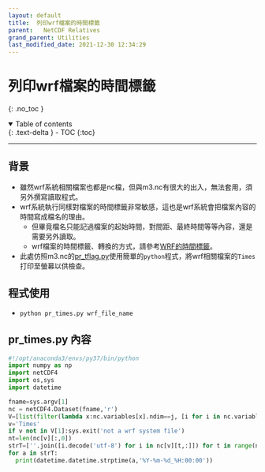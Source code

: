 ```yaml
---
layout: default
title:  列印wrf檔案的時間標籤
parent:   NetCDF Relatives
grand_parent: Utilities
last_modified_date: 2021-12-30 12:34:29
---
```

# 列印wrf檔案的時間標籤
{: .no_toc }

<details open markdown="block">
  <summary>
    Table of contents
  </summary>
  {: .text-delta }
- TOC
{:toc}
</details>

---
## 背景
- 雖然wrf系統相關檔案也都是nc檔，但與m3.nc有很大的出入，無法套用，須另外撰寫讀取程式。
- wrf系統執行同樣對檔案的時間標籤非常敏感，這也是wrf系統會把檔案內容的時間寫成檔名的理由。
  - 但畢竟檔名只能記過檔案的起始時間，對間距、最終時間等等內容，還是需要另外讀取。
  - wrf檔案的時間標籤、轉換的方式，請參考[WRF的時間標籤](/Focus-on-Air-Quality/utilities/DateTime/WRF_Times/)。
- 此處仿照m3.nc的[pr_tflag.py](/Focus-on-Air-Quality/utilities/netCDF/pr_tflag/)使用簡單的`python`程式，將wrf相關檔案的`Times`打印至螢幕以供檢查。

## 程式使用 
- `python pr_times.py wrf_file_name`

## pr_times.py 內容

```python
#!/opt/anaconda3/envs/py37/bin/python
import numpy as np
import netCDF4
import os,sys
import datetime

fname=sys.argv[1]
nc = netCDF4.Dataset(fname,'r')
V=[list(filter(lambda x:nc.variables[x].ndim==j, [i for i in nc.variables])) for j in [1,2,3,4]]
v='Times'
if v not in V[1]:sys.exit('not a wrf system file')
nt=len(nc[v][:,0])
strT=[''.join([i.decode('utf-8') for i in nc[v][t,:]]) for t in range(nt)]
for a in strT:
  print(datetime.datetime.strptime(a,'%Y-%m-%d_%H:00:00'))

```